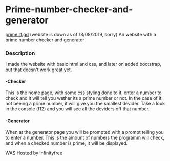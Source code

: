 # Prime-number-checker-and-generator
[prime.rf.gd](http://www.prime.rf.gd) (website is down as of 18/08/2019, sorry)
An website with a prime number checker and generator
### Description
I made the website with basic html and css, and later on added bootstrap, but that doesn't work great yet.
#### -Checker
This is the home page, with some css styling done to it. enter a number to check and it will tell you wether its a prime number or not. In the case of it not beeing a prime number, it will give you the smallest devider. Take a look in the console (f12) and you will see all the deviders off that number.
#### -Generator
When at the generator page you will be prompted with a prompt telling you to enter a number. This is the amount of numbers the programm will check, and when a checked number is prime, it will be displayed.

WAS Hosted by infinityfree
